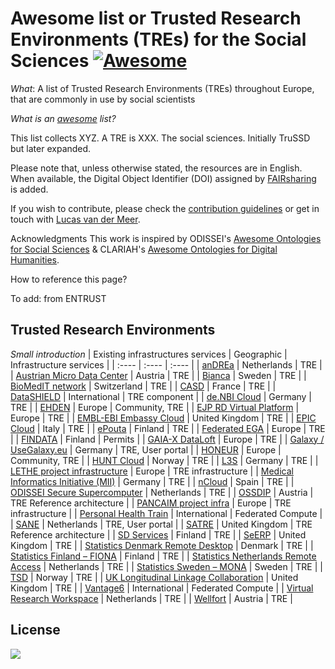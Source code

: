 # Awesome list or Trusted Research Environments (TREs) for the Social Sciences [![Awesome](https://awesome.re/badge.svg)](https://awesome.re)
*What*: A list of Trusted Research Environments (TREs) throughout Europe, that are commonly in use by social scientists

*What is an [awesome](https://github.com/sindresorhus/awesome) list?*

This list collects XYZ. A TRE is XXX. The social sciences. Initially TruSSD but later expanded.  

Please note that, unless otherwise stated, the resources are in English. When available, the Digital Object Identifier (DOI) assigned by [FAIRsharing](https://fairsharing.org/) is added. 

If you wish to contribute, please check the [contribution guidelines](./CONTRIBUTION_GUIDELINES.md) or get in touch with [Lucas van der Meer](mailto:lucas@odissei-data.nl). 

Acknowledgments This work is inspired by ODISSEI's [Awesome Ontologies for Social Sciences](https://github.com/FAIR-Expertise-Hub/awesome-ontologies-social-sciences) & CLARIAH's [Awesome Ontologies for Digital Humanities](https://github.com/CLARIAH/awesome-humanities-ontologies).

How to reference this page? 

To add: from ENTRUST

<!-- ## Contents
- [ASDF](#Trusted-Research-Environments) -->


## Trusted Research Environments
_Small introduction_
| Existing infrastructures services | Geographic | Infrastructure services |
| :---- | :---- | :---- |
| [anDREa](https://mydre.org/) | Netherlands | TRE |
| [Austrian Micro Data Center](https://www.statistik.at/services/tools/services/amdc-mikrodaten-fuer-die-wissenschaft) | Austria | TRE |
| [Bianca](https://www.snic.se/resources/compute-resources/bianca/) | Sweden | TRE |
| [BioMedIT network](https://sphn.ch/network/projects/biomedit/) | Switzerland | TRE |
| [CASD](https://www.casd.eu/en/) | France | TRE |
| [DataSHIELD](https://www.datashield.org/about/about-datashield-collated) | International | TRE component |
| [de.NBI Cloud](https://cloud.denbi.de/) | Germany | TRE |
| [EHDEN](https://www.ehden.eu/) | Europe | Community, TRE |
| [EJP RD Virtual Platform](https://www.ejprarediseases.org/what-is-it/) | Europe | TRE |
| [EMBL-EBI Embassy Cloud](https://www.embassycloud.org/) | United Kingdom | TRE |
| [EPIC Cloud](https://www.cnaf.infn.it/en/epic-cloud-en/) | Italy | TRE |
| [ePouta](https://research.csc.fi/-/epouta) | Finland | TRE |
| [Federated EGA](https://ega-archive.org/federated) | Europe | TRE |
| [FINDATA](https://findata.fi/en/)  | Finland | Permits |
| [GAIA-X DataLoft](https://gaia-x.eu/news/latest-news/health-x-a-common-data-space-for-the-health-sector/) | Europe | TRE |
| [Galaxy / UseGalaxy.eu](http://www.usegalaxy.eu) | Germany | TRE, User portal |
| [HONEUR](https://portal.honeur.org/) | Europe | Community, TRE |
| [HUNT Cloud](https://www.ntnu.edu/mh/huntcloud) | Norway | TRE |
| [L3S](https://www.l3s.de/en) | Germany | TRE |
| [LETHE project infrastructure](https://www.lethe-project.eu/deliverables-publications/) | Europe | TRE infrastructure |
| [Medical Informatics Initiative (MII)](https://www.uk-augsburg.de/kliniken-und-institute/institut-fuer-digitale-medizin/schwerpunkte/mediz.html) | Germany | TRE |
| [nCloud](https://www.bsc.es/supportkc/docs-ncloud/intro) | Spain | TRE |
| [ODISSEI Secure Supercomputer](https://odissei-data.nl/ossc/) | Netherlands | TRE |
| [OSSDIP](https://ossdip.at/) | Austria | TRE Reference architecture |
| [PANCAIM project infra](https://pancaim.eu/) | Europe | TRE infrastructure |
| [Personal Health Train](https://www.go-fair.org/implementation-networks/overview/personal-health-train/) | International | Federated Compute |
| [SANE](http://www.odissei-data.nl/sane) | Netherlands | TRE, User portal |
| [SATRE](https://dareuk.org.uk/driver-project-satre/) | United Kingdom | TRE Reference architecture |
| [SD Services](https://research.csc.fi/sensitive-data) | Finland | TRE |
| [SeERP](https://serp.ac.uk/)  | United Kingdom | TRE |
| [Statistics Denmark Remote Desktop](https://remote.dst.dk/my.policy) | Denmark | TRE  |
| [Statistics Finland – FIONA](https://www.stat.fi/tup/mikroaineistot/etakaytto\_en.html) | Finland | TRE  |
| [Statistics Netherlands Remote Access](https://www.cbs.nl/en-gb/our-services/customised-services-microdata/microdata-conducting-your-own-research) | Netherlands | TRE  |
| [Statistics Sweden – MONA](https://www.scb.se/en/services/ordering-data-and-statistics/ordering-microdata/mona--statistics-swedens-platform-for-access-to-microdata/) | Sweden | TRE |
| [TSD](https://www.uio.no/english/services/it/research/sensitive-data/) | Norway | TRE |
| [UK Longitudinal Linkage Collaboration](https://ukllc.ac.uk) | United Kingdom | TRE |
| [Vantage6](https://distributedlearning.ai/)  | International | Federated Compute |
| [Virtual Research Workspace](https://www.rug.nl/society-business/centre-for-information-technology/research/services/virtual-research-workspace?lang=en) | Netherlands | TRE |
| [Wellfort](https://tiss.tuwien.ac.at/fpl/project/index.xhtml?id=1617832) | Austria | TRE |




## License
<a href="http://creativecommons.org/publicdomain/zero/1.0/"><img src="https://i.creativecommons.org/p/zero/1.0/88x31.png"></a>

